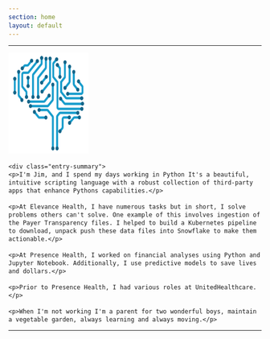 ```yaml
---
section: home
layout: default
---
```


<div class="hfeed">
  <hr />
  <div class="hentry post no-border">
    <img src="/images/contents/NN.png" alt="James Sheldon" class="archive-thumbnail home-thumbnail" width="160" height="200" />
    
    <div class="entry-summary">
    <p>I'm Jim, and I spend my days working in Python It's a beautiful, intuitive scripting language with a robust collection of third-party apps that enhance Pythons capabilities.</p>
    
    <p>At Elevance Health, I have numerous tasks but in short, I solve problems others can't solve. One example of this involves ingestion of the Payer Transparency files. I helped to build a Kubernetes pipeline to download, unpack push these data files into Snowflake to make them actionable.</p>
    
    <p>At Presence Health, I worked on financial analyses using Python and Jupyter Notebook. Additionally, I use predictive models to save lives and dollars.</p>
    
    <p>Prior to Presence Health, I had various roles at UnitedHealthcare.</p>
    
    <p>When I'm not working I'm a parent for two wonderful boys, maintain a vegetable garden, always learning and always moving.</p>
   </div>
  <hr />
 </div>
</div>